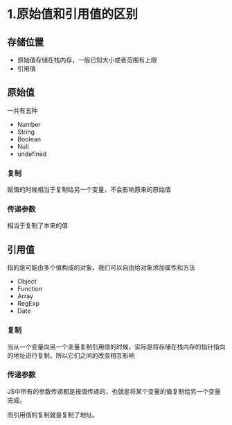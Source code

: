 # 1.原始值和引用值的区别

## 存储位置

- 原始值存储在栈内存，一般已知大小或者范围有上限
- 引用值

## 原始值

一共有五种

- Number
- String
- Boolean
- Null
- undefined

### 复制

赋值的时候相当于复制给另一个变量，不会影响原来的原始值

### 传递参数

相当于复制了本来的值

## 引用值

指的是可能由多个值构成的对象，我们可以自由给对象添加属性和方法

- Object
- Function
- Array
- RegExp
- Date

### 复制

当从一个变量向另一个变量复制引用值的时候，实际是将存储在栈内存的指针指向的地址进行复制，所以它们之间的改变相互影响

### 传递参数

JS中所有的参数传递都是按值传递的，也就是将某个变量的值复制给另一个变量完成。

而引用值的复制就是复制了地址。

